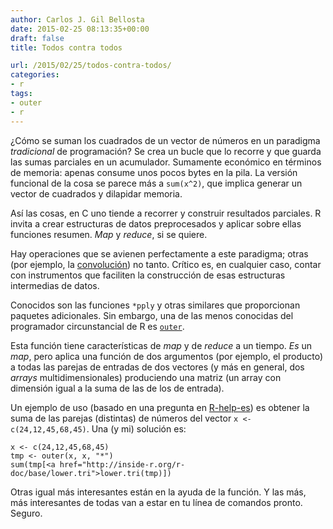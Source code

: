 ```yaml
---
author: Carlos J. Gil Bellosta
date: 2015-02-25 08:13:35+00:00
draft: false
title: Todos contra todos

url: /2015/02/25/todos-contra-todos/
categories:
- r
tags:
- outer
- r
---
```


¿Cómo se suman los cuadrados de un vector de números en un paradigma _tradicional_ de programación? Se crea un bucle que lo recorre y que guarda las sumas parciales en un acumulador. Sumamente económico en términos de memoria: apenas consume unos pocos bytes en la pila. La versión funcional de la cosa se parece más a `sum(x^2)`, que implica generar un vector de cuadrados y dilapidar memoria.

Así las cosas, en C uno tiende a recorrer y construir resultados parciales. R invita a crear estructuras de datos preprocesados y aplicar sobre ellas funciones resumen. _Map_ y _reduce_, si se quiere.

Hay operaciones que se avienen perfectamente a este paradigma; otras (por ejemplo, la [convolución](http://es.wikipedia.org/wiki/Convoluci%C3%B3n)) no tanto. Crítico es, en cualquier caso, contar con instrumentos que faciliten la construcción de esas estructuras intermedias de datos.

Conocidos son las funciones `*pply` y otras similares que proporcionan paquetes adicionales. Sin embargo, una de las menos conocidas del programador circunstancial de R es [`outer`](https://stat.ethz.ch/R-manual/R-devel/library/base/html/outer.html).

Esta función tiene características de _map_ y de _reduce_ a un tiempo. _Es_ un _map_, pero aplica una función de dos argumentos (por ejemplo, el producto) a todas las parejas de entradas de dos vectores (y más en general, dos _arrays_ multidimensionales) produciendo una matriz (un array con dimensión igual a la suma de las de los de entrada).

Un ejemplo de uso (basado en una pregunta en [R-help-es](https://stat.ethz.ch/mailman/listinfo/r-help-es)) es obtener la suma de las parejas (distintas) de números del vector `x <- c(24,12,45,68,45)`. Una (y mi) solución es:



    x <- c(24,12,45,68,45)
    tmp <- outer(x, x, "*")
    sum(tmp[<a href="http://inside-r.org/r-doc/base/lower.tri">lower.tri(tmp)])



Otras igual más interesantes están en la ayuda de la función. Y las más, más interesantes de todas van a estar en tu línea de comandos pronto. Seguro.
